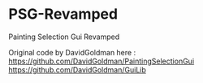 # PSG-Revamped
Painting Selection Gui Revamped

Original code by DavidGoldman here :
https://github.com/DavidGoldman/PaintingSelectionGui
https://github.com/DavidGoldman/GuiLib
